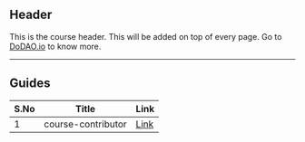 ## Header
This is the course header. This will be added on top of every page. Go to [DoDAO.io](https://www.dodao.io) to know more.

---

## Guides

| S.No        | Title       |  Link  |
| ----------- | ----------- |----------- |
| 1      | course-contributor |  [Link](generated/markdown/course-contributor.md) | 